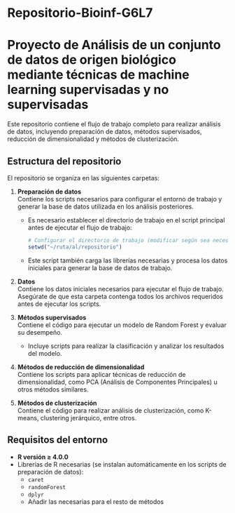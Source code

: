# Repositorio-Bioinf-G6L7

# Proyecto de Análisis de un conjunto de datos de origen biológico mediante técnicas de machine learning supervisadas y no supervisadas 

Este repositorio contiene el flujo de trabajo completo para realizar análisis de datos, incluyendo preparación de datos, métodos supervisados, reducción de dimensionalidad y métodos de clusterización. 

## Estructura del repositorio

El repositorio se organiza en las siguientes carpetas:

1. **Preparación de datos**  
   Contiene los scripts necesarios para configurar el entorno de trabajo y generar la base de datos utilizada en los análisis posteriores.  
   - Es necesario establecer el directorio de trabajo en el script principal antes de ejecutar el flujo de trabajo:
     ```R
     # Configurar el directorio de trabajo (modificar según sea necesario)
     setwd("~/ruta/al/repositorio")
     ```
   - Este script también carga las librerías necesarias y procesa los datos iniciales para generar la base de datos de trabajo.

2. **Datos**  
   Contiene los datos iniciales necesarios para ejecutar el flujo de trabajo. Asegúrate de que esta carpeta contenga todos los archivos requeridos antes de ejecutar los scripts.

3. **Métodos supervisados**  
   Contiene el código para ejecutar un modelo de Random Forest y evaluar su desempeño.  
   - Incluye scripts para realizar la clasificación y analizar los resultados del modelo.

4. **Métodos de reducción de dimensionalidad**  
   Contiene los scripts para aplicar técnicas de reducción de dimensionalidad, como PCA (Análisis de Componentes Principales) u otros métodos similares.

5. **Métodos de clusterización**  
   Contiene el código para realizar análisis de clusterización, como K-means, clustering jerárquico, entre otros.

## Requisitos del entorno

- **R versión ≥ 4.0.0**  
- Librerías de R necesarias (se instalan automáticamente en los scripts de preparación de datos):
  - `caret`
  - `randomForest`
  - `dplyr`
  - Añadir las necesarias para el resto de métodos

